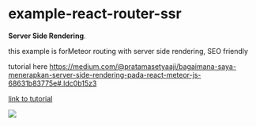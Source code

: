 # example-react-router-ssr

**Server Side Rendering**.

this example is forMeteor routing with server side rendering, SEO friendly

tutorial here https://medium.com/@pratamasetyaaji/bagaimana-saya-menerapkan-server-side-rendering-pada-react-meteor-js-68631b83775e#.ldc0b15z3

[link to tutorial](https://medium.com/@pratamasetyaaji/bagaimana-saya-menerapkan-server-side-rendering-pada-react-meteor-js-68631b83775e#.ldc0b15z3)

![](http://i.giphy.com/1axs9Kjhuut44.gif)
